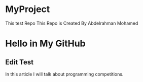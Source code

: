 # MyProject
This test Repo
This Repo is Created By Abdelrahman Mohamed
<h1>Hello in My GitHub</h1>
<h2>Edit Test</h2>
<div>In this article I will talk about programming competitions.</div>
